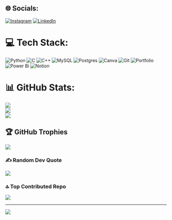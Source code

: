 
## 🌐 Socials:
[![Instagram](https://img.shields.io/badge/Instagram-%23E4405F.svg?logo=Instagram&logoColor=white)](https://instagram.com/_gokul_gk07) [![LinkedIn](https://img.shields.io/badge/LinkedIn-%230077B5.svg?logo=linkedin&logoColor=white)](https://linkedin.com/in/gokulraj-k-82a5b723b) 

# 💻 Tech Stack:
![Python](https://img.shields.io/badge/python-%2300599.svg?style=for-the-badge&logo=c&logoColor=white) ![C](https://img.shields.io/badge/c-%2300599C.svg?style=for-the-badge&logo=c&logoColor=white) ![C++](https://img.shields.io/badge/c++-%2300599C.svg?style=for-the-badge&logo=c%2B%2B&logoColor=white) ![MySQL](https://img.shields.io/badge/mysql-4479A1.svg?style=for-the-badge&logo=mysql&logoColor=white) ![Postgres](https://img.shields.io/badge/postgres-%23316192.svg?style=for-the-badge&logo=postgresql&logoColor=white)  ![Canva](https://img.shields.io/badge/Canva-%2300C4CC.svg?style=for-the-badge&logo=Canva&logoColor=white) ![Git](https://img.shields.io/badge/git-%23F05033.svg?style=for-the-badge&logo=git&logoColor=white) ![Portfolio](https://img.shields.io/badge/Portfolio-%23000000.svg?style=for-the-badge&logo=firefox&logoColor=#FF7139) ![Power Bi](https://img.shields.io/badge/power_bi-F2C811?style=for-the-badge&logo=powerbi&logoColor=black) ![Notion](https://img.shields.io/badge/Notion-%23000000.svg?style=for-the-badge&logo=notion&logoColor=white) 
# 📊 GitHub Stats:
![](https://github-readme-stats.vercel.app/api?username=gokulgk07&theme=dark&hide_border=false&include_all_commits=true&count_private=true)<br/>
![](https://github-readme-streak-stats.herokuapp.com/?user=gokulgk07&theme=dark&hide_border=false)<br/>
![](https://github-readme-stats.vercel.app/api/top-langs/?username=gokulgk07&theme=dark&hide_border=false&include_all_commits=true&count_private=true&layout=compact)

## 🏆 GitHub Trophies
![](https://github-profile-trophy.vercel.app/?username=gokulgk07&theme=radical&no-frame=false&no-bg=true&margin-w=4)

### ✍️ Random Dev Quote
![](https://quotes-github-readme.vercel.app/api?type=vetical&theme=radical)

### 🔝 Top Contributed Repo
![](https://github-contributor-stats.vercel.app/api?username=gokulgk07&limit=5&theme=dark&combine_all_yearly_contributions=true)

---
[![](https://visitcount.itsvg.in/api?id=gokulgk07&icon=0&color=0)](https://visitcount.itsvg.in)

<!-- Proudly created with GPRM ( https://gprm.itsvg.in ) -->
